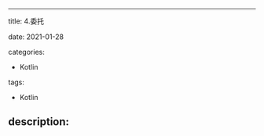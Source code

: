 ---

title: 4.委托

date: 2021-01-28

categories: 
   - Kotlin

tags: 
   - Kotlin 

description: ​
---
